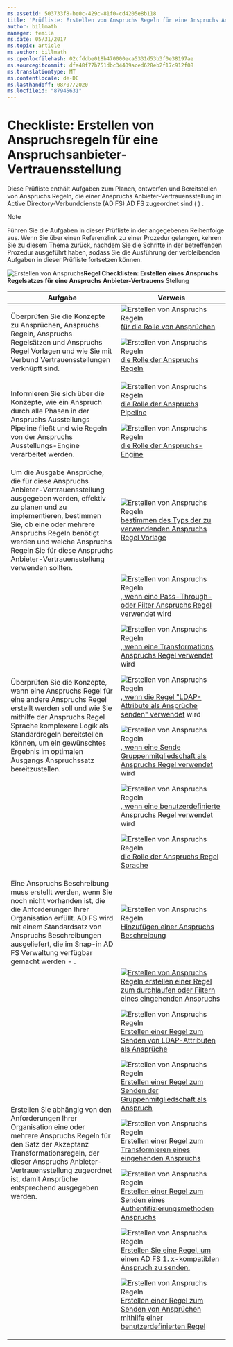 ```yaml
---
ms.assetid: 503733f8-be0c-429c-81f0-cd4205e8b118
title: 'Prüfliste: Erstellen von Anspruchs Regeln für eine Anspruchs Anbieter-Vertrauensstellung'
author: billmath
manager: femila
ms.date: 05/31/2017
ms.topic: article
ms.author: billmath
ms.openlocfilehash: 02cfddbe018b470000eca5331d53b3f0e38197ae
ms.sourcegitcommit: dfa48f77b751dbc34409aced628eb2f17c912f08
ms.translationtype: MT
ms.contentlocale: de-DE
ms.lasthandoff: 08/07/2020
ms.locfileid: "87945631"
---
```

# <a name="checklist-creating-claim-rules-for-a-claims-provider-trust"></a>Checkliste: Erstellen von Anspruchsregeln für eine Anspruchsanbieter-Vertrauensstellung


Diese Prüfliste enthält Aufgaben zum Planen, entwerfen und Bereitstellen von Anspruchs Regeln, die einer Anspruchs Anbieter-Vertrauensstellung in Active Directory-Verbunddienste (AD FS) AD FS zugeordnet sind \( \) .

> [!NOTE]
> Führen Sie die Aufgaben in dieser Prüfliste in der angegebenen Reihenfolge aus. Wenn Sie über einen Referenzlink zu einer Prozedur gelangen, kehren Sie zu diesem Thema zurück, nachdem Sie die Schritte in der betreffenden Prozedur ausgeführt haben, sodass Sie die Ausführung der verbleibenden Aufgaben in dieser Prüfliste fortsetzen können.

![Erstellen von Anspruchs](media/2b05dce3-938f-4168-9b8f-1f4398cbdb9b.gif)**Regel Checklisten: Erstellen eines Anspruchs Regelsatzes für eine Anspruchs Anbieter-Vertrauens** Stellung

|Aufgabe|Verweis|
|--------|-------------|
|Überprüfen Sie die Konzepte zu Ansprüchen, Anspruchs Regeln, Anspruchs Regelsätzen und Anspruchs Regel Vorlagen und wie Sie mit Verbund Vertrauensstellungen verknüpft sind.|![Erstellen von Anspruchs Regeln](media/faa393df-4856-4431-9eda-4f4e5be72a90.gif)[für die Rolle von Ansprüchen](../../ad-fs/technical-reference/The-Role-of-Claims.md)<p>![Erstellen von Anspruchs Regeln](media/faa393df-4856-4431-9eda-4f4e5be72a90.gif)[die Rolle der Anspruchs Regeln](../../ad-fs/technical-reference/The-Role-of-Claim-Rules.md)|
|Informieren Sie sich über die Konzepte, wie ein Anspruch durch alle Phasen in der Anspruchs Ausstellungs Pipeline fließt und wie Regeln von der Anspruchs Ausstellungs-Engine verarbeitet werden.|![Erstellen von Anspruchs Regeln](media/faa393df-4856-4431-9eda-4f4e5be72a90.gif)[die Rolle der Anspruchs Pipeline](../../ad-fs/technical-reference/The-Role-of-the-Claims-Pipeline.md)<p>![Erstellen von Anspruchs Regeln](media/faa393df-4856-4431-9eda-4f4e5be72a90.gif)[die Rolle der Anspruchs-Engine](../../ad-fs/technical-reference/The-Role-of-the-Claims-Engine.md)|
|Um die Ausgabe Ansprüche, die für diese Anspruchs Anbieter-Vertrauensstellung ausgegeben werden, effektiv zu planen und zu implementieren, bestimmen Sie, ob eine oder mehrere Anspruchs Regeln benötigt werden und welche Anspruchs Regeln Sie für diese Anspruchs Anbieter-Vertrauensstellung verwenden sollten.|![Erstellen von Anspruchs Regeln](media/faa393df-4856-4431-9eda-4f4e5be72a90.gif)[bestimmen des Typs der zu verwendenden Anspruchs Regel Vorlage](../../ad-fs/technical-reference/Determine-the-Type-of-Claim-Rule-Template-to-Use.md)|
|Überprüfen Sie die Konzepte, wann eine Anspruchs Regel für eine andere Anspruchs Regel erstellt werden soll und wie Sie mithilfe der Anspruchs Regel Sprache komplexere Logik als Standardregeln bereitstellen können, um ein gewünschtes Ergebnis im optimalen Ausgangs Anspruchssatz bereitzustellen.|![Erstellen von Anspruchs Regeln](media/faa393df-4856-4431-9eda-4f4e5be72a90.gif)[, wenn eine Pass-Through-oder Filter Anspruchs Regel verwendet](../../ad-fs/technical-reference/When-to-Use-a-Pass-Through-or-Filter-Claim-Rule.md) wird<p>![Erstellen von Anspruchs Regeln](media/faa393df-4856-4431-9eda-4f4e5be72a90.gif)[, wenn eine Transformations Anspruchs Regel verwendet](../../ad-fs/technical-reference/When-to-Use-a-Transform-Claim-Rule.md) wird<p>![Erstellen von Anspruchs Regeln](media/faa393df-4856-4431-9eda-4f4e5be72a90.gif)[, wenn die Regel "LDAP-Attribute als Ansprüche senden" verwendet](../../ad-fs/technical-reference/When-to-Use-a-Send-LDAP-Attributes-as-Claims-Rule.md) wird<p>![Erstellen von Anspruchs Regeln](media/faa393df-4856-4431-9eda-4f4e5be72a90.gif)[, wenn eine Sende Gruppenmitgliedschaft als Anspruchs Regel verwendet](../../ad-fs/technical-reference/When-to-Use-a-Send-Group-Membership-as-a-Claim-Rule.md) wird<p>![Erstellen von Anspruchs Regeln](media/faa393df-4856-4431-9eda-4f4e5be72a90.gif)[, wenn eine benutzerdefinierte Anspruchs Regel verwendet](../../ad-fs/technical-reference/When-to-Use-a-Custom-Claim-Rule.md) wird<p>![Erstellen von Anspruchs Regeln](media/faa393df-4856-4431-9eda-4f4e5be72a90.gif)[die Rolle der Anspruchs Regel Sprache](../../ad-fs/technical-reference/The-Role-of-the-Claim-Rule-Language.md)|
|Eine Anspruchs Beschreibung muss erstellt werden, wenn Sie noch nicht vorhanden ist, die die Anforderungen Ihrer Organisation erfüllt. AD FS wird mit einem Standardsatz von Anspruchs Beschreibungen ausgeliefert, die im Snap-in AD FS Verwaltung verfügbar gemacht werden \- .|![Erstellen von Anspruchs Regeln](media/15dd35b6-6cc6-421f-93f8-7109920e7144.gif)[Hinzufügen einer Anspruchs Beschreibung](../../ad-fs/operations/Add-a-Claim-Description.md)|
|Erstellen Sie abhängig von den Anforderungen Ihrer Organisation eine oder mehrere Anspruchs Regeln für den Satz der Akzeptanz Transformationsregeln, der dieser Anspruchs Anbieter-Vertrauensstellung zugeordnet ist, damit Ansprüche entsprechend ausgegeben werden.|![](media/15dd35b6-6cc6-421f-93f8-7109920e7144.gif)[Erstellen von Anspruchs Regeln erstellen einer Regel zum durchlaufen oder Filtern eines eingehenden Anspruchs](../../ad-fs/operations/Create-a-Rule-to-Pass-Through-or-Filter-an-Incoming-Claim.md)<p>![Erstellen von Anspruchs Regeln](media/15dd35b6-6cc6-421f-93f8-7109920e7144.gif)[Erstellen einer Regel zum Senden von LDAP-Attributen als Ansprüche](../../ad-fs/operations/Create-a-Rule-to-Send-LDAP-Attributes-as-Claims.md)<p>![Erstellen von Anspruchs Regeln](media/15dd35b6-6cc6-421f-93f8-7109920e7144.gif)[Erstellen einer Regel zum Senden der Gruppenmitgliedschaft als Anspruch](../../ad-fs/operations/Create-a-Rule-to-Send-Group-Membership-as-a-Claim.md)<p>![Erstellen von Anspruchs Regeln](media/15dd35b6-6cc6-421f-93f8-7109920e7144.gif)[Erstellen einer Regel zum Transformieren eines eingehenden Anspruchs](../../ad-fs/operations/Create-a-Rule-to-Transform-an-Incoming-Claim.md)<p>![Erstellen von Anspruchs Regeln](media/15dd35b6-6cc6-421f-93f8-7109920e7144.gif)[Erstellen einer Regel zum Senden eines Authentifizierungsmethoden Anspruchs](../../ad-fs/operations/Create-a-Rule-to-Send-an-Authentication-Method-Claim.md)<p>![Erstellen von Anspruchs Regeln](media/15dd35b6-6cc6-421f-93f8-7109920e7144.gif)[Erstellen Sie eine Regel, um einen AD FS 1. x-kompatiblen Anspruch zu senden.](../../ad-fs/operations/Create-a-Rule-to-Send-an-AD-FS-1x-Compatible-Claim.md)<p>![Erstellen von Anspruchs Regeln](media/15dd35b6-6cc6-421f-93f8-7109920e7144.gif)[Erstellen einer Regel zum Senden von Ansprüchen mithilfe einer benutzerdefinierten Regel](../../ad-fs/operations/Create-a-Rule-to-Send-Claims-Using-a-Custom-Rule.md)|



